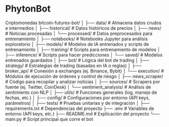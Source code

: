 # PhytonBot
Criptomonedas 
bitcoin-futures-bot/
│
├── data/                       # Almacena datos crudos e intermedios
│   ├── historical/             # Datos históricos de precios
│   ├── news/                   # Noticias procesadas
│   └── processed/              # Datos preprocesados para entrenamiento
│
├── notebooks/                 # Notebooks Jupyter para análisis exploratorio
│
├── models/                    # Modelos de IA entrenados y scripts de entrenamiento
│   ├── training/              # Scripts para entrenamiento de modelos
│   ├── inference/             # Scripts para hacer predicciones
│   └── saved/                 # Modelos entrenados guardados
│
├── bot/                       # Lógica del bot de trading
│   ├── strategy/              # Estrategias de trading (basadas en IA o reglas)
│   ├── broker_api/            # Conexión a exchanges (ej. Binance, Bybit)
│   └── execution/             # Módulos de ejecución de órdenes y control de riesgo
│
├── news_scraper/              # Código para recopilar y analizar noticias
│   ├── sources/               # Scrapers por fuente (ej. Twitter, CoinDesk)
│   └── sentiment_analysis/    # Análisis de sentimiento con NLP
│
├── utils/                     # Funciones generales (log, manejo de fechas, etc.)
│
├── config/                    # Configuraciones por entorno (API keys, parámetros)
│
├── tests/                     # Pruebas unitarias y de integración
│
├── requirements.txt           # Dependencias del proyecto
├── .env                       # Variables de entorno (API keys, etc.)
├── README.md                  # Explicación del proyecto
└── main.py                    # Script principal que corre el bot
